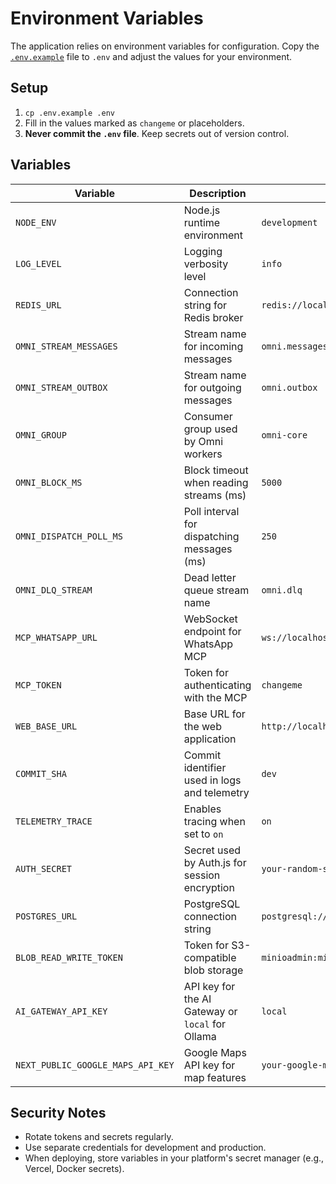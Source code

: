 # Environment Variables

The application relies on environment variables for configuration. Copy the [`.env.example`](../.env.example) file to `.env` and adjust the values for your environment.

## Setup

1. `cp .env.example .env`
2. Fill in the values marked as `changeme` or placeholders.
3. **Never commit the `.env` file**. Keep secrets out of version control.

## Variables

| Variable | Description | Example |
| --- | --- | --- |
| `NODE_ENV` | Node.js runtime environment | `development` |
| `LOG_LEVEL` | Logging verbosity level | `info` |
| `REDIS_URL` | Connection string for Redis broker | `redis://localhost:6379` |
| `OMNI_STREAM_MESSAGES` | Stream name for incoming messages | `omni.messages` |
| `OMNI_STREAM_OUTBOX` | Stream name for outgoing messages | `omni.outbox` |
| `OMNI_GROUP` | Consumer group used by Omni workers | `omni-core` |
| `OMNI_BLOCK_MS` | Block timeout when reading streams (ms) | `5000` |
| `OMNI_DISPATCH_POLL_MS` | Poll interval for dispatching messages (ms) | `250` |
| `OMNI_DLQ_STREAM` | Dead letter queue stream name | `omni.dlq` |
| `MCP_WHATSAPP_URL` | WebSocket endpoint for WhatsApp MCP | `ws://localhost:8080` |
| `MCP_TOKEN` | Token for authenticating with the MCP | `changeme` |
| `WEB_BASE_URL` | Base URL for the web application | `http://localhost:3000` |
| `COMMIT_SHA` | Commit identifier used in logs and telemetry | `dev` |
| `TELEMETRY_TRACE` | Enables tracing when set to `on` | `on` |
| `AUTH_SECRET` | Secret used by Auth.js for session encryption | `your-random-secret-here` |
| `POSTGRES_URL` | PostgreSQL connection string | `postgresql://user:password@localhost:5432/ai_ysh` |
| `BLOB_READ_WRITE_TOKEN` | Token for S3-compatible blob storage | `minioadmin:minioadmin@localhost:9000/ai-ysh` |
| `AI_GATEWAY_API_KEY` | API key for the AI Gateway or `local` for Ollama | `local` |
| `NEXT_PUBLIC_GOOGLE_MAPS_API_KEY` | Google Maps API key for map features | `your-google-maps-key` |

## Security Notes

- Rotate tokens and secrets regularly.
- Use separate credentials for development and production.
- When deploying, store variables in your platform's secret manager (e.g., Vercel, Docker secrets).
